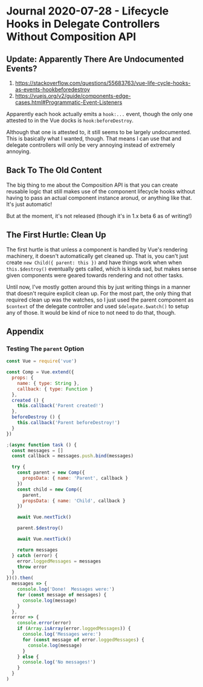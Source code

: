 Journal 2020-07-28 - Lifecycle Hooks in Delegate Controllers Without Composition API
========

## Update: Apparently There Are Undocumented Events?

1. https://stackoverflow.com/questions/55683763/vue-life-cycle-hooks-as-events-hookbeforedestroy
2. https://vuejs.org/v2/guide/components-edge-cases.html#Programmatic-Event-Listeners

Apparently each hook actually emits a `hook:...` event, though the only one attested to in the Vue docks is `hook:beforeDestroy`.

Although that one is attested to, it still seems to be largely undocumented.  This is basically what I wanted, though.  That means I can use that and delegate controllers will only be very annoying instead of extremely annoying.



## Back To The Old Content

The big thing to me about the Composition API is that you can create reusable logic that still makes use of the component lifecycle hooks without having to pass an actual component instance aronud, or anything like that.  It's just automatic!

But at the moment, it's not released (though it's in 1.x beta 6 as of writing!)



## The First Hurtle: Clean Up

The first hurtle is that unless a component is handled by Vue's rendering machinery, it doesn't automatically get cleaned up.  That is, you can't just create `new Child({ parent: this })` and have things work when when `this.$destroy()` eventually gets called, which is kinda sad, but makes sense given components were geared towards rendering and not other tasks.

Until now, I've mostly gotten around this by just writing things in a manner that doesn't require explicit clean up.  For the most part, the only thing that required clean up was the watches, so I just used the parent component as `$context` of the delegate controller and used `$delegate.$watch()` to setup any of those.  It would be kind of nice to not need to do that, though.



## Appendix


### Testing The `parent` Option

```js
const Vue = require('vue')

const Comp = Vue.extend({
  props: {
    name: { type: String },
    callback: { type: Function }
  },
  created () {
    this.callback('Parent created!')
  },
  beforeDestroy () {
    this.callback('Parent beforeDestroy!')
  }
})

;(async function task () {
  const messages = []
  const callback = messages.push.bind(messages)

  try {
    const parent = new Comp({
      propsData: { name: 'Parent', callback }
    })
    const child = new Comp({
      parent,
      propsData: { name: 'Child', callback }
    })

    await Vue.nextTick()

    parent.$destroy()

    await Vue.nextTick()

    return messages
  } catch (error) {
    error.loggedMessages = messages
    throw error
  }
})().then(
  messages => {
    console.log('Done!  Messages were:')
    for (const message of messages) {
      console.log(message)
    }
  },
  error => {
    console.error(error)
    if (Array.isArray(error.loggedMessages)) {
      console.log('Messages were:')
      for (const message of error.loggedMessages) {
        console.log(message)
      }
    } else {
      console.log('No messages!')
    }
  }
)
```

